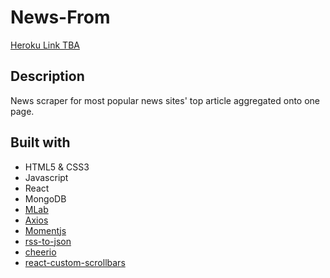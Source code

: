 # News-From

[Heroku Link TBA](https://www.linkedin.com/in/juliusgdorfman.com)

## Description
News scraper for most popular news sites' top article aggregated onto one page.

## Built with
- HTML5 & CSS3
- Javascript
- React
- MongoDB
- [MLab](https://mlab.com/home)
- [Axios](https://github.com/axios/axios)
- [Momentjs](https://momentjs.com/)
- [rss-to-json](https://www.npmjs.com/package/rss-to-json)
- [cheerio](https://github.com/cheeriojs/cheerio)
- [react-custom-scrollbars](https://github.com/malte-wessel/react-custom-scrollbars)


